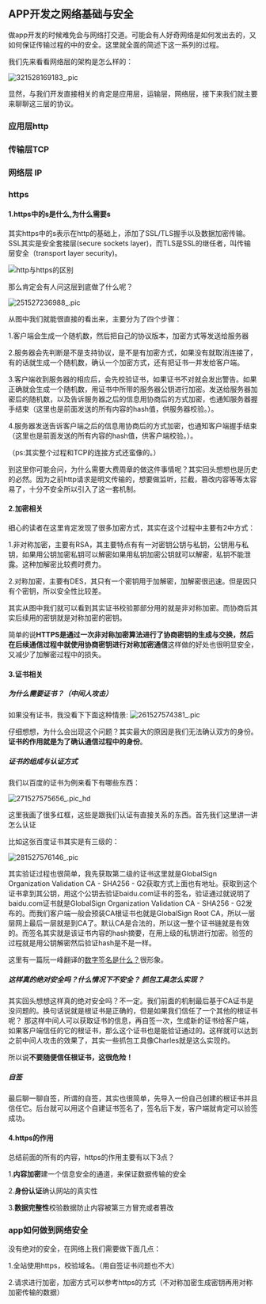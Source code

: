 ## APP开发之网络基础与安全

做app开发的时候难免会与网络打交道。可能会有人好奇网络是如何发出去的，又如何保证传输过程的中的安全。这里就全面的简述下这一系列的过程。

我们先来看看网络层的架构是怎么样的：

![321528169183_.pic](/Users/tang/Desktop/ReadingNotes/image/network/321528169183_.pic.jpg)

显然，与我们开发直接相关的肯定是应用层，运输层，网络层，接下来我们就主要来聊聊这三层的协议。

### 应用层http

### 传输层TCP

### 网络层 IP

###  https

#### 1.https中的s是什么,为什么需要s

其实https中的s表示在http的基础上，添加了SSL/TLS握手以及数据加密传输。SSL其实是安全套接层(secure sockets layer)，而TLS是SSL的继任者，叫传输层安全（transport layer security)。

![http与https的区别](/Users/tang/Desktop/ReadingNotes/image/network/http与https的区别.jpg)

那么肯定会有人问这层到底做了什么呢？

![251527236988_.pic](/Users/tang/Desktop/ReadingNotes/image/network/251527236988_.pic.jpg)

从图中我们就能很直接的看出来，主要分为了四个步骤：

1.客户端会生成一个随机数，然后把自己的协议版本，加密方式等发送给服务器

2.服务器会先判断是不是支持协议，是不是有加密方式，如果没有就取消连接了，有的话就生成一个随机数，确认一个加密方式，还有把证书一并发给客户端。

3.客户端收到服务器的相应后，会先校验证书，如果证书不对就会发出警告。如果正确就会生成一个随机数，用证书中所带的服务器公钥进行加密。发送给服务器加密后的随机数，以及告诉服务器之后的信息用协商后的方式加密，也通知服务器握手结束（这里也是前面发送的所有内容的hash值，供服务器校验。）。

4.服务器发送告诉客户端之后的信息用协商后的方式加密，也通知客户端握手结束（这里也是前面发送的所有内容的hash值，供客户端校验。）。

（ps:其实整个过程和TCP的连接方式还蛮像的。）

到这里你可能会问，为什么需要大费周章的做这件事情呢？其实回头想想也是历史的必然。因为之前http请求是明文传输的，想要做监听，拦截，篡改内容等等太容易了，十分不安全所以引入了这一套机制。

#### 2.加密相关

细心的读者在这里肯定发现了很多加密方式，其实在这个过程中主要有2中方式：

1.非对称加密，主要有RSA，其主要特点有有一对密钥公钥与私钥，公钥用与私钥，如果用公钥加密私钥可以解密如果用私钥加密公钥就可以解密，私钥不能泄露。这种加解密比较费时费力。

2.对称加密，主要有DES，其只有一个密钥用于加解密，加解密很迅速。但是因只有个密钥，所以安全性比较差。

其实从图中我们就可以看到其实证书校验那部分用的就是非对称加密。而协商后其实后续用的密钥就是对称加密的密钥。

简单的说**HTTPS是通过一次非对称加密算法进行了协商密钥的生成与交换，然后在后续通信过程中就使用协商密钥进行对称加密通信**这样做的好处也很明显安全，又减少了加解密过程中的损失。

#### 3.证书相关

##### 为什么需要证书？（中间人攻击）

如果没有证书，我没看下下面这种情景:
![261527574381_.pic](/Users/tang/Desktop/ReadingNotes/image/network/261527574381_.pic.jpg)

仔细想想，为什么会出现这个问题？其实最大的原因是我们无法确认双方的身份。**证书的作用就是为了确认通信过程中的身份**。

##### 证书的组成与认证方式

我们以百度的证书为例来看下有哪些东西：

![271527575656_.pic_hd](/Users/tang/Desktop/ReadingNotes/image/network/271527575656_.pic_hd.jpg)

这里我画了很多红框，这些是跟我们认证有直接关系的东西。首先我们这里讲一讲怎么认证

比如这张百度证书其实是有三级的：

![281527576146_.pic](/Users/tang/Desktop/ReadingNotes/image/network/281527576146_.pic.jpg)

其实验证过程也很简单，我先获取第二级的证书这里就是GlobalSign Organization Validation CA - SHA256 - G2获取方式上面也有地址。获取到这个证书拿到其公钥，用这个公钥去验证baidu.com证书的签名，验证通过就说明了baidu.com证书就是GlobalSign Organization Validation CA - SHA256 - G2发布的。而我们客户端一般会预装CA根证书也就是GlobalSign Root CA，所以一层层网上最后一层就是到CA了。默认CA是合法的，所以这一整个证书链就是有效的。而签名其实就是该证书内容的hash摘要，在用上级的私钥进行加密。验签的过程就是用公钥解密然后验证hash是不是一样。

这里有一篇阮一峰翻译的[数字签名是什么？](http://www.ruanyifeng.com/blog/2011/08/what_is_a_digital_signature.html)很形象。

##### 这样真的绝对安全吗？什么情况下不安全？ 抓包工具怎么实现？

其实回头想想这样真的绝对安全吗？不一定。我们前面的机制最后基于CA证书是没问题的。换句话说就是根证书是正确的，但是如果我们信任了一个其他的根证书呢？ 那这样中间人可以获取证书的信息，再自签一次，生成新的证书给客户端，如果客户端信任的它的根证书，那么这个证书也是能验证通过的。这样就可以达到之前中间人攻击的效果了，其实一些抓包工具像Charles就是这么实现的。

所以说**不要随便信任根证书，这很危险！**

##### 自签

最后聊一聊自签，所谓的自签，其实也很简单，先导入一份自己创建的根证书并且信任它。后台就可以用这个自建证书签名了，签名后下发，客户端就肯定可以验签成功。

#### 4.https的作用

总结前面的所有的内容，https的作用主要有以下3点？

1.**内容加密**建一个信息安全的通道，来保证数据传输的安全 

2.**身份认证**确认网站的真实性 

3.**数据完整性**校验数据防止内容被第三方冒充或者篡改 

### app如何做到网络安全

没有绝对的安全，在网络上我们需要做下面几点：

1.全站使用https，校验域名。（用自签证书问题也不大）

2.请求进行加密，加密方式可以参考https的方式（不对称加密生成密钥再用对称加密传输的数据）
